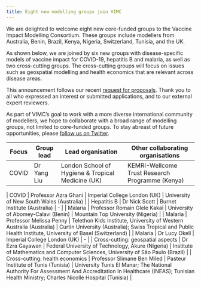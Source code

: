 ```yaml
---
title: Eight new modelling groups join VIMC
---
```


We are delighted to welcome eight new core-funded groups to the Vaccine Impact Modelling Consortium. These groups include modellers from Australia, Benin, Brazil, Kenya, Nigeria, Switzerland, Tunisia, and the UK. 

As shown below, we are joined by six new groups with disease-specific models of vaccine impact for COVID-19, hepatitis B and malaria, as well as two cross-cutting groups. The cross-cutting groups will focus on issues such as geospatial modelling and health economics that are relevant across disease areas. 

This announcement follows our recent [request for proposals](https://www.vaccineimpact.org/2022-11-23-rfp/). Thank you to all who expressed an interest or submitted applications, and to our external expert reviewers. 

As part of VIMC’s goal to work with a more diverse international community of modellers, we hope to collaborate with a broad range of modelling groups, not limited to core-funded groups. To stay abreast of future opportunities, please [follow us on Twitter](https://twitter.com/vaccineimpact). 

| Focus | Group lead | Lead organisation | Other collaborating organisations |
| ----------- | ----------- | ----------- | ----------- |
| COVID	| Dr Yang Liu |	London School of Hygiene & Tropical Medicine (UK)	| KEMRI-Wellcome Trust Research Programme (Kenya) |
<tr></tr>
| COVID	| Professor Azra Ghani	| Imperial College London (UK)	| University of New South Wales (Australia) |
<tr></tr>
| Hepatitis B	| Dr Nick Scott	| Burnet Institute (Australia)	| - |
<tr></tr>
| Malaria	| Professor Romain Glele Kakaï	| University of Abomey-Calavi (Benin)	| Mountain Top University (Nigeria) |
<tr></tr>
| Malaria	| Professor Melissa Penny	| Telethon Kids Institute, University of Western Australia (Australia) | Curtin University (Australia); Swiss Tropical and Public Health Institute, University of Basel (Switzerland) |
<tr></tr>
| Malaria	| Dr Lucy Okell	| Imperial College London (UK)	| - | 
<tr></tr>
| Cross-cutting: geospatial aspects	| Dr Ezra Gayawan	| Federal University of Technology, Akure (Nigeria)	| Institute of Mathematics and Computer Sciences, University of São Paulo (Brazil) |
<tr></tr>
| Cross-cutting: health economics	| Professor Slimane Ben Miled	| Pasteur Institute of Tunis (Tunisia)	| University Tunis El Manar; The National Authority For Assessment And Accreditation In Healthcare (INEAS); Tunisian Health Ministry; Charles Nicolle Hospital (Tunisia) |
